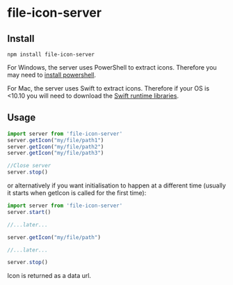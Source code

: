 # file-icon-server

## Install

```
npm install file-icon-server
```

For Windows, the server uses PowerShell to extract icons. Therefore you may need to [install powershell](https://learn.microsoft.com/en-us/powershell/scripting/install/installing-powershell?view=powershell-7.3).

For Mac, the server uses Swift to extract icons. Therefore if your OS is <10.10 you will need to download the [Swift runtime libraries](https://support.apple.com/kb/DL1998).

## Usage

```js
import server from 'file-icon-server'
server.getIcon("my/file/path1")
server.getIcon("my/file/path2")
server.getIcon("my/file/path3")

//Close server
server.stop()
```

or alternatively if you want initialisation to happen at a different time (usually it starts when getIcon is called for the first time):

```js
import server from 'file-icon-server'
server.start()

//...later...

server.getIcon("my/file/path")

//...later...

server.stop()
```

Icon is returned as a data url.


